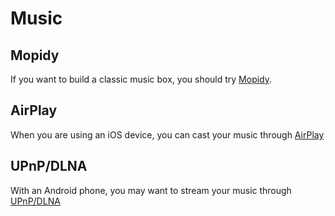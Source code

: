 # Music

## Mopidy
If you want to build a classic music box, you should try [Mopidy](/mopidy).

## AirPlay
When you are using an iOS device, you can cast your music through [AirPlay](/airplay)

## UPnP/DLNA
With an Android phone, you may want to stream your music through [UPnP/DLNA](/upnp)
